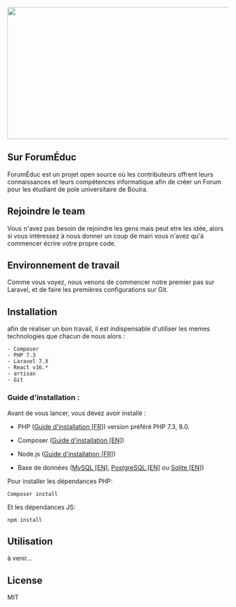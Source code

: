 <p align="center"><a href="https://laravel.com" target="_blank"><img src="https://insag.edu.dz/wp-content/uploads/2018/09/blog-eLearning-templates.png" width="800" height="300" ></a></p>

## Sur ForumÉduc

ForumÉduc est un projet open source où les contributeurs offrent leurs connaissances et leurs compétences informatique afin de créer un Forum pour les étudiant de pole universitaire de Bouira.

## Rejoindre le team

Vous n'avez pas besoin de rejoindre les gens mais peut etre les idée, alors si vous intéressez à nous donner un coup de main vous n'avez qu'à commencer écrire votre propre code.

## Environnement de travail

Comme vous voyez, nous venons de commencer notre premier pas sur Laravel, et de faire les premières configurations sur Git.

## Installation

afin de réaliser un bon travail, il est indispensable d'utiliser les memes technologies que chacun de nous alors :

    - Composer
    - PHP 7.3
    - Laravel 7.X
    - React v16.*
    - artisan
    - Git

### Guide d'installation :

Avant de vous lancer, vous devez avoir installé :

-   PHP ([Guide d'installation [FR]](https://www.php.net/manual/en/install.php)) version préféré PHP 7.3, 8.0.

-   Composer ([Guide d'installation [EN]](https://getcomposer.org/doc/00-intro.md))

-   Node.js ([Guide d'installation [FR]](https://nodejs.org/fr/download/))

-   Base de données ([MySQL [EN]](https://dev.mysql.com/doc/refman/5.7/en/), [PostgreSQL [EN]](https://www.postgresql.org/docs/10/tutorial-start.html) ou [Sqlite [EN]](https://www.sqlite.org/index.html))

Pour installer les dépendances PHP:

```
Composer install
```

Et les dépendances JS:

```
npm install
```

## Utilisation

à venir...

##

## License

MIT

